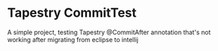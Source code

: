 # Tapestry CommitTest
A simple project, testing Tapestry @CommitAfter annotation that's not working after migrating from eclipse to intellij

